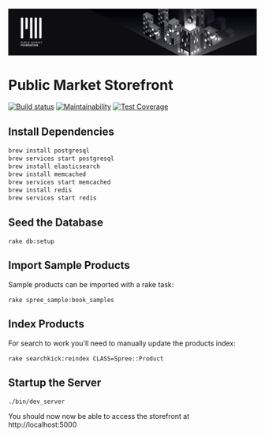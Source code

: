 ![Public Market Banner](.github/publicmarket_banner.png)

# Public Market Storefront

[![Build status](https://gitlab.com/publicmarket/storefront/badges/master/pipeline.svg)](https://gitlab.com/publicmarket/storefront/commits/master)
[![Maintainability](https://api.codeclimate.com/v1/badges/6574ed206ea9e53a01f1/maintainability)](https://codeclimate.com/github/public-market/storefront/maintainability)
[![Test Coverage](https://api.codeclimate.com/v1/badges/6574ed206ea9e53a01f1/test_coverage)](https://codeclimate.com/github/public-market/storefront/test_coverage)

## Install Dependencies

```shell
brew install postgresql
brew services start postgresql
brew install elasticsearch
brew install memcached
brew services start memcached
brew install redis
brew services start redis
```

## Seed the Database

```shell
rake db:setup
```

## Import Sample Products

Sample products can be imported with a rake task:

```shell
rake spree_sample:book_samples
```

## Index Products

For search to work you'll need to manually update the products index:

```shell
rake searchkick:reindex CLASS=Spree::Product
```

## Startup the Server

```shell
./bin/dev_server
```

You should now now be able to access the storefront at http://localhost:5000
